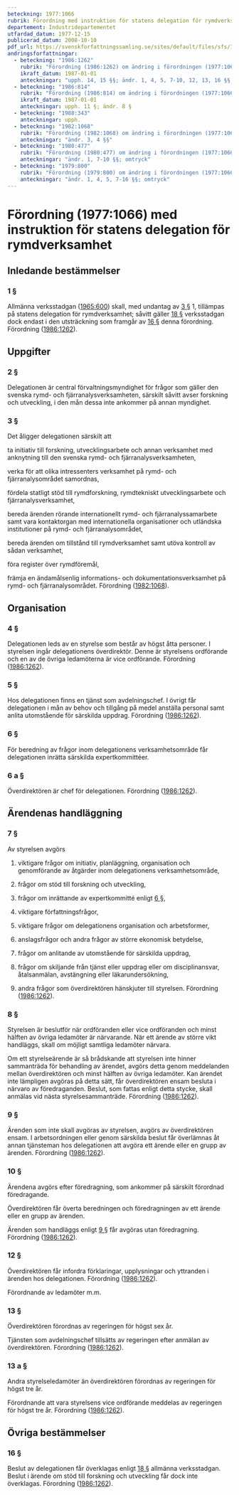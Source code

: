 ```yaml
---
beteckning: 1977:1066
rubrik: Förordning med instruktion för statens delegation för rymdverksamhet
departement: Industridepartementet
utfardad_datum: 1977-12-15
publicerad_datum: 2008-10-10
pdf_url: https://svenskforfattningssamling.se/sites/default/files/sfs/1977-12/SFS1977-1066.pdf
andringsforfattningar:
  - beteckning: "1986:1262"
    rubrik: "Förordning (1986:1262) om ändring i förordningen (1977:1066) med instruktion för statens delegation för rymdverksamhet"
    ikraft_datum: 1987-01-01
    anteckningar: "upph. 14, 15 §§; ändr. 1, 4, 5, 7-10, 12, 13, 16 §§; nya 6 a, 13 a §§; omtryck"
  - beteckning: "1986:814"
    rubrik: "Förordning (1986:814) om ändring i förordningen (1977:1066) med instruktion för statens delegation för rymdverksamhet"
    ikraft_datum: 1987-01-01
    anteckningar: upph. 11 §; ändr. 8 §
  - beteckning: "1988:343"
    anteckningar: upph.
  - beteckning: "1982:1068"
    rubrik: "Förordning (1982:1068) om ändring i förordningen (1977:1066) med instruktion för statens delegation för rymdverksamhet"
    anteckningar: "ändr. 3, 4 §§"
  - beteckning: "1980:477"
    rubrik: "Förordning (1980:477) om ändring i förordningen (1977:1066) med instruktion för statens delegation för rymdverksamhet"
    anteckningar: "ändr. 1, 7-10 §§; omtryck"
  - beteckning: "1979:800"
    rubrik: "Förordning (1979:800) om ändring i förordningen (1977:1066) med instruktion för statens delegation för rymdverksamhet"
    anteckningar: "ändr. 1, 4, 5, 7-16 §§; omtryck"
---
```


# Förordning (1977:1066) med instruktion för statens delegation för rymdverksamhet

## Inledande bestämmelser

### 1 §

Allmänna verksstadgan ([1965:600](https://selex.se/eli/sfs/1965/600)) skall, med undantag av [3 §](#3) 1, tillämpas på statens delegation för rymdverksamhet; såvitt gäller [18 §](#18) verksstadgan dock endast i den utsträckning som framgår av [16 §](#16) denna förordning. Förordning ([1986:1262](https://selex.se/eli/sfs/1986/1262)).

## Uppgifter

### 2 §

Delegationen är central förvaltningsmyndighet för frågor som gäller den svenska rymd- och fjärranalysverksamheten, särskilt såvitt avser forskning och utveckling, i den mån dessa inte ankommer på annan myndighet.

### 3 §

Det åligger delegationen särskilt att

ta initiativ till forskning, utvecklingsarbete och annan verksamhet med anknytning till den svenska rymd- och fjärranalysverksamheten,

verka för att olika intressenters verksamhet på rymd- och fjärranalysområdet samordnas,

fördela statligt stöd till rymdforskning, rymdtekniskt utvecklingsarbete och fjärranalysverksamhet,

bereda ärenden rörande internationellt rymd- och fjärranalyssamarbete samt vara kontaktorgan med internationella organisationer och utländska institutioner på rymd- och fjärranalysområdet,

bereda ärenden om tillstånd till rymdverksamhet samt utöva kontroll av sådan verksamhet,

föra register över rymdföremål,

främja en ändamålsenlig informations- och dokumentationsverksamhet på rymd- och fjärranalysområdet. Förordning ([1982:1068](https://selex.se/eli/sfs/1982/1068)).

## Organisation

### 4 §

Delegationen leds av en styrelse som består av högst åtta personer. I styrelsen ingår delegationens överdirektör. Denne är styrelsens ordförande och en av de övriga ledamöterna är vice ordförande. Förordning ([1986:1262](https://selex.se/eli/sfs/1986/1262)).

### 5 §

Hos delegationen finns en tjänst som avdelningschef. I övrigt får delegationen i mån av behov och tillgång på medel anställa personal samt anlita utomstående för särskilda uppdrag. Förordning ([1986:1262](https://selex.se/eli/sfs/1986/1262)).

### 6 §

För beredning av frågor inom delegationens verksamhetsområde får delegationen inrätta särskilda expertkommittéer.

### 6 a §

Överdirektören är chef för delegationen. Förordning ([1986:1262](https://selex.se/eli/sfs/1986/1262)).

## Ärendenas handläggning

### 7 §

Av styrelsen avgörs

1. viktigare frågor om initiativ, planläggning, organisation och genomförande av åtgärder inom delegationens verksamhetsområde,

2. frågor om stöd till forskning och utveckling,

3. frågor om inrättande av expertkommitté enligt [6 §](#6),

4. viktigare författningsfrågor,

5. viktigare frågor om delegationens organisation och arbetsformer,

6. anslagsfrågor och andra frågor av större ekonomisk betydelse,

7. frågor om anlitande av utomstående för särskilda uppdrag,

8. frågor om skiljande från tjänst eller uppdrag eller om disciplinansvar, åtalsanmälan, avstängning eller läkarundersökning,

9. andra frågor som överdirektören hänskjuter till styrelsen. Förordning ([1986:1262](https://selex.se/eli/sfs/1986/1262)).

### 8 §

Styrelsen är beslutför när ordföranden eller vice ordföranden och minst hälften av övriga ledamöter är närvarande. När ett ärende av större vikt handläggs, skall om möjligt samtliga ledamöter närvara.

Om ett styrelseärende är så brådskande att styrelsen inte hinner sammanträda för behandling av ärendet, avgörs detta genom meddelanden mellan överdirektören och minst hälften av övriga ledamöter. Kan ärendet inte lämpligen avgöras på detta sätt, får överdirektören ensam besluta i närvaro av föredraganden. Beslut, som fattas enligt detta stycke, skall anmälas vid nästa styrelsesammanträde. Förordning ([1986:1262](https://selex.se/eli/sfs/1986/1262)).

### 9 §

Ärenden som inte skall avgöras av styrelsen, avgörs av överdirektören ensam. I arbetsordningen eller genom särskilda beslut får överlämnas åt annan tjänsteman hos delegationen att avgöra ett ärende eller en grupp av ärenden. Förordning ([1986:1262](https://selex.se/eli/sfs/1986/1262)).

### 10 §

Ärendena avgörs efter föredragning, som ankommer på särskilt förordnad föredragande.

Överdirektören får överta beredningen och föredragningen av ett ärende eller en grupp av ärenden.

Ärenden som handläggs enligt [9 §](#9) får avgöras utan föredragning. Förordning ([1986:1262](https://selex.se/eli/sfs/1986/1262)).

### 12 §

Överdirektören får infordra förklaringar, upplysningar och yttranden i ärenden hos delegationen. Förordning ([1986:1262](https://selex.se/eli/sfs/1986/1262)).

Förordnande av ledamöter m.m.

### 13 §

Överdirektören förordnas av regeringen för högst sex år.

Tjänsten som avdelningschef tillsätts av regeringen efter anmälan av överdirektören. Förordning ([1986:1262](https://selex.se/eli/sfs/1986/1262)).

### 13 a §

Andra styrelseledamöter än överdirektören förordnas av regeringen för högst tre år.

Förordnande att vara styrelsens vice ordförande meddelas av regeringen för högst tre år. Förordning ([1986:1262](https://selex.se/eli/sfs/1986/1262)).

## Övriga bestämmelser

### 16 §

Beslut av delegationen får överklagas enligt [18 §](#18) allmänna verksstadgan. Beslut i ärende om stöd till forskning och utveckling får dock inte överklagas. Förordning ([1986:1262](https://selex.se/eli/sfs/1986/1262)).